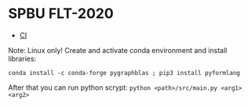# SPBU FLT-2020
 - [CI](https://travis-ci.com/github/AlanGamaonov/spbu-gdb2020)

 Note: Linux only!
 Create and activate conda environment and install libraries:
 
 `conda install -c conda-forge pygraphblas ; pip3 install pyformlang`
 
 After that you can run python scrypt:
 `python <path>/src/main.py <arg1> <arg2>`
